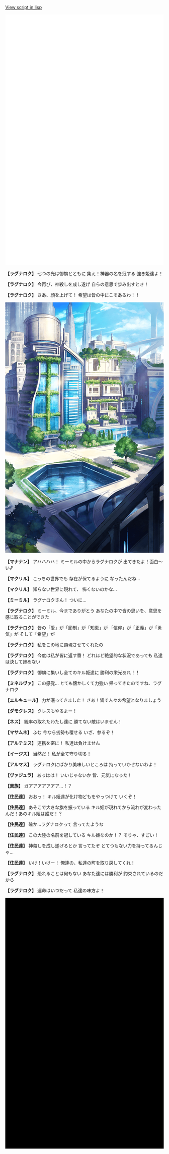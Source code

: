 [View script in lisp](../scripts/202316161.txt)

![bg_white.png](../images/backgrounds/bg_white.png)

**【ラグナロク】**
七つの光は御旗とともに
集え！神器の名を冠する
強き姫達よ！

**【ラグナロク】**
今再び、神殺しを成し遂げ
自らの意思で歩み出すとき！

**【ラグナロク】**
さあ、顔を上げて！
希望は皆の中にこそあるわ！！

![in_city.png](../images/backgrounds/in_city.png)

**【マナナン】**
アハハハハ！
ミーミルの中からラグナロクが
出てきたよ！面白～い♪

**【マクリル】**
こっちの世界でも
存在が保てるように
なったんだね…

**【マクリル】**
知らない世界に現れて、
怖くないのかな…

**【ミーミル】**
ラグナロクさん！
ついに…

**【ラグナロク】**
ミーミル、今までありがとう
あなたの中で皆の思いを、意思を
感じ取ることができた

**【ラグナロク】**
皆の「愛」が「節制」が「知恵」が
「信仰」が「正義」が「勇気」が
そして「希望」が

**【ラグナロク】**
私をこの地に顕現させてくれたの

**【ラグナロク】**
今度は私が皆に返す番！
どれほど絶望的な状況であっても
私達は決して諦めない

**【ラグナロク】**
御旗に集いし全てのキル姫達に
勝利の栄光あれ！！

**【ミネルヴァ】**
この感覚…
とても懐かしくて力強い
帰ってきたのですね、ラグナロク

**【エルキュール】**
力が漲ってきました！
さあ！皆で人々の希望となりましょう

**【ダモクレス】**
クレスもやるよー！

**【ネス】**
統率の取れたわたし達に
勝てない敵はいません！

**【マサムネ】**
ふむ
今なら劣勢も覆せる
いざ、参るぞ！

**【アルテミス】**
連携を密に！
私達は負けません

**【イージス】**
当然だ！
私が全て守り切る！

**【アルマス】**
ラグナロクにばかり美味しいところは
持っていかせないわよ！

**【ヴァジュラ】**
あっはは！
いいじゃないか
皆、元気になった！

**【異族】**
ガアアアアアアア…！？

**【住民達】**
おおっ！
キル姫達が化け物どもをやっつけて
いくぞ！

**【住民達】**
あそこで大きな旗を振っている
キル姫が現れてから流れが変わった
んだ！あのキル姫は誰だ！？

**【住民達】**
確か…ラグナロクって
言ってたような

**【住民達】**
この大陸の名前を冠している
キル姫なのか！？
そりゃ、すごい！

**【住民達】**
神殺しを成し遂げるとか
言ってたぞ
とてつもない力を持ってるんじゃ…

**【住民達】**
いけ！いけー！
俺達の、私達の町を取り戻してくれ！

**【ラグナロク】**
恐れることは何もない
あなた達には勝利が
約束されているのだから

**【ラグナロク】**
運命はいつだって
私達の味方よ！

![bg_black.png](../images/backgrounds/bg_black.png)
